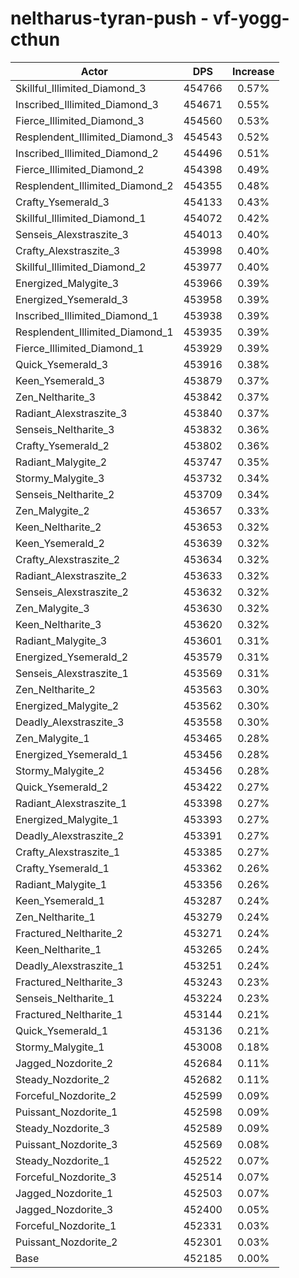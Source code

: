# neltharus-tyran-push - vf-yogg-cthun
| Actor | DPS | Increase |
|---|:---:|:---:|
|Skillful_Illimited_Diamond_3|454766|0.57%|
|Inscribed_Illimited_Diamond_3|454671|0.55%|
|Fierce_Illimited_Diamond_3|454560|0.53%|
|Resplendent_Illimited_Diamond_3|454543|0.52%|
|Inscribed_Illimited_Diamond_2|454496|0.51%|
|Fierce_Illimited_Diamond_2|454398|0.49%|
|Resplendent_Illimited_Diamond_2|454355|0.48%|
|Crafty_Ysemerald_3|454133|0.43%|
|Skillful_Illimited_Diamond_1|454072|0.42%|
|Senseis_Alexstraszite_3|454013|0.40%|
|Crafty_Alexstraszite_3|453998|0.40%|
|Skillful_Illimited_Diamond_2|453977|0.40%|
|Energized_Malygite_3|453966|0.39%|
|Energized_Ysemerald_3|453958|0.39%|
|Inscribed_Illimited_Diamond_1|453938|0.39%|
|Resplendent_Illimited_Diamond_1|453935|0.39%|
|Fierce_Illimited_Diamond_1|453929|0.39%|
|Quick_Ysemerald_3|453916|0.38%|
|Keen_Ysemerald_3|453879|0.37%|
|Zen_Neltharite_3|453842|0.37%|
|Radiant_Alexstraszite_3|453840|0.37%|
|Senseis_Neltharite_3|453832|0.36%|
|Crafty_Ysemerald_2|453802|0.36%|
|Radiant_Malygite_2|453747|0.35%|
|Stormy_Malygite_3|453732|0.34%|
|Senseis_Neltharite_2|453709|0.34%|
|Zen_Malygite_2|453657|0.33%|
|Keen_Neltharite_2|453653|0.32%|
|Keen_Ysemerald_2|453639|0.32%|
|Crafty_Alexstraszite_2|453634|0.32%|
|Radiant_Alexstraszite_2|453633|0.32%|
|Senseis_Alexstraszite_2|453632|0.32%|
|Zen_Malygite_3|453630|0.32%|
|Keen_Neltharite_3|453620|0.32%|
|Radiant_Malygite_3|453601|0.31%|
|Energized_Ysemerald_2|453579|0.31%|
|Senseis_Alexstraszite_1|453569|0.31%|
|Zen_Neltharite_2|453563|0.30%|
|Energized_Malygite_2|453562|0.30%|
|Deadly_Alexstraszite_3|453558|0.30%|
|Zen_Malygite_1|453465|0.28%|
|Energized_Ysemerald_1|453456|0.28%|
|Stormy_Malygite_2|453456|0.28%|
|Quick_Ysemerald_2|453422|0.27%|
|Radiant_Alexstraszite_1|453398|0.27%|
|Energized_Malygite_1|453393|0.27%|
|Deadly_Alexstraszite_2|453391|0.27%|
|Crafty_Alexstraszite_1|453385|0.27%|
|Crafty_Ysemerald_1|453362|0.26%|
|Radiant_Malygite_1|453356|0.26%|
|Keen_Ysemerald_1|453287|0.24%|
|Zen_Neltharite_1|453279|0.24%|
|Fractured_Neltharite_2|453271|0.24%|
|Keen_Neltharite_1|453265|0.24%|
|Deadly_Alexstraszite_1|453251|0.24%|
|Fractured_Neltharite_3|453243|0.23%|
|Senseis_Neltharite_1|453224|0.23%|
|Fractured_Neltharite_1|453144|0.21%|
|Quick_Ysemerald_1|453136|0.21%|
|Stormy_Malygite_1|453008|0.18%|
|Jagged_Nozdorite_2|452684|0.11%|
|Steady_Nozdorite_2|452682|0.11%|
|Forceful_Nozdorite_2|452599|0.09%|
|Puissant_Nozdorite_1|452598|0.09%|
|Steady_Nozdorite_3|452589|0.09%|
|Puissant_Nozdorite_3|452569|0.08%|
|Steady_Nozdorite_1|452522|0.07%|
|Forceful_Nozdorite_3|452514|0.07%|
|Jagged_Nozdorite_1|452503|0.07%|
|Jagged_Nozdorite_3|452400|0.05%|
|Forceful_Nozdorite_1|452331|0.03%|
|Puissant_Nozdorite_2|452301|0.03%|
|Base|452185|0.00%|
